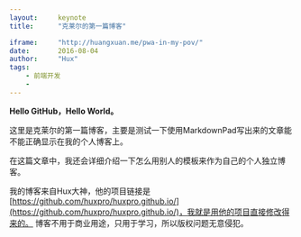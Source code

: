 ```yaml
---
layout:     keynote
title:      "克莱尔的第一篇博客"

iframe:     "http://huangxuan.me/pwa-in-my-pov/"
date:       2016-08-04
author:     "Hux"
tags:
    - 前端开发
    - 
---
```


**Hello GitHub，Hello World。**

这里是克莱尔的第一篇博客，主要是测试一下使用MarkdownPad写出来的文章能不能正确显示在我的个人博客上。

在这篇文章中，我还会详细介绍一下怎么用别人的模板来作为自己的个人独立博客。

我的博客来自Hux大神，他的项目链接是[https://github.com/huxpro/huxpro.github.io/](https://github.com/huxpro/huxpro.github.io/)，我就是用他的项目直接修改得来的。
博客不用于商业用途，只用于学习，所以版权问题无意侵犯。


